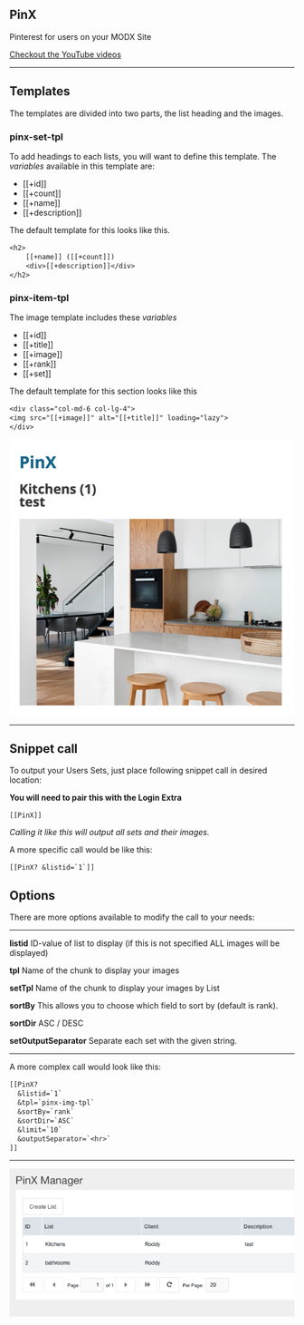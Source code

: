 ## PinX

Pinterest for users on your MODX Site


[Checkout the YouTube videos](https://youtu.be/cgI2H0dGXtM)

---

## Templates

The templates are divided into two parts, the list heading and the images.

### pinx-set-tpl
To add headings to each lists, you will want to define this template. The *variables* available in this template are:

- [[+id]]
- [[+count]]
- [[+name]]
- [[+description]]

The default template for this looks like this.

    <h2>
        [[+name]] ([[+count]])
        <div>[[+description]]</div>
    </h2>

### pinx-item-tpl
The image template includes these *variables*

- [[+id]]
- [[+title]]
- [[+image]]
- [[+rank]]
- [[+set]]

The default template for this section looks like this

```
<div class="col-md-6 col-lg-4">
<img src="[[+image]]" alt="[[+title]]" loading="lazy">
</div>
```

![screenshot](frontend.png)    

---

## Snippet call

To output your Users Sets, just place following snippet call in desired location:

**You will need to pair this with the Login Extra**

    [[PinX]]

*Calling it like this will output all sets and their images.*

A more specific call would be like this:

    [[PinX? &listid=`1`]]

## Options

There are more options available to modify the call to your needs:

---

**listid**                 ID-value of list to display (if this is not specified ALL images will be displayed)

**tpl**                 Name of the chunk to display your images

**setTpl**              Name of the chunk to display your images by List

**sortBy**              This allows you to choose which field to sort by (default is rank).

**sortDir**             ASC / DESC

**setOutputSeparator**  Separate each set with the given string.

---

A more complex call would look like this:

    [[PinX?
      &listid=`1`
      &tpl=`pinx-img-tpl`
      &sortBy=`rank`
      &sortDir=`ASC`
      &limit=`10`
      &outputSeparator=`<hr>`
    ]]

---

![screenshot](grid-screenshot.png)    

